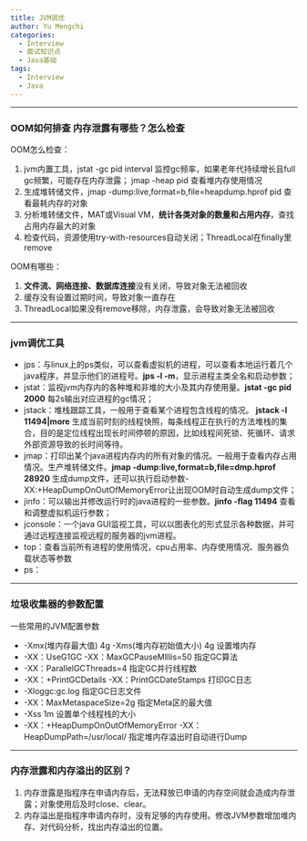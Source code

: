 ```yaml
---
title: JVM调优
author: Yu Mengchi
categories:
  - Interview 
  - 面试知识点
  - Java基础
tags:
  - Interview
  - Java
---
```


---
### OOM如何排查 内存泄露有哪些？怎么检查
OOM怎么检查：
1. jvm内置工具，jstat -gc pid interval 监控gc频率，如果老年代持续增长且full gc频繁，可能存在内存泄露； jmap -heap pid 查看堆内存使用情况
2. 生成堆转储文件，jmap -dump:live,format=b,file=heapdump.hprof pid  查看最耗内存的对象
3. 分析堆转储文件，MAT或Visual VM，**统计各类对象的数量和占用内存**，查找占用内存最大的对象
4. 检查代码，资源使用try-with-resources自动关闭；ThreadLocal在finally里remove

OOM有哪些：
1. **文件流、网络连接、数据库连接**没有关闭，导致对象无法被回收
2. 缓存没有设置过期时间，导致对象一直存在
3. ThreadLocal如果没有remove移除，内存泄露，会导致对象无法被回收

---
### jvm调优工具
- jps：与linux上的ps类似，可以查看虚拟机的进程，可以查看本地运行着几个java程序，并显示他们的进程号。**jps -l -m**，显示进程主类全名和启动参数；
- jstat：监视jvm内存内的各种堆和非堆的大小及其内存使用量。**jstat -gc pid 2000** 每2s输出对应进程的gc情况；
- jstack：堆栈跟踪工具，一般用于查看某个进程包含线程的情况。 **jstack -l 11494|more** 生成当前时刻的线程快照，每条线程正在执行的方法堆栈的集合，目的是定位线程出现长时间停顿的原因，比如线程间死锁、死循环、请求外部资源导致的长时间等待。
- jmap：打印出某个java进程内存内的所有对象的情况。一般用于查看内存占用情况。生产堆转储文件。**jmap -dump:live,format=b,file=dmp.hprof 28920** 生成dump文件，还可以执行启动参数-XX:+HeapDumpOnOutOfMemoryError让出现OOM时自动生成dump文件；
- jinfo：可以输出并修改运行时的java进程的一些参数。**jinfo -flag 11494** 查看和调整虚拟机运行参数；
- jconsole：一个java GUI监视工具，可以以图表化的形式显示各种数据，并可通过远程连接监视远程的服务器的jvm进程。
- top：查看当前所有进程的使用情况，cpu占用率、内存使用情况、服务器负载状态等参数
- ps：

---
### 垃圾收集器的参数配置
一些常用的JVM配置参数
- -Xmx(堆内存最大值) 4g  -Xms(堆内存初始值大小) 4g 设置堆内存
- -XX：UseG1GC -XX：MaxGCPauseMIllis=50  指定GC算法
- -XX：ParallelGCThreads=4 指定GC并行线程数
- -XX：+PrintGCDetails -XX：PrintGCDateStamps   打印GC日志
- -Xloggc:gc.log  指定GC日志文件
- -XX：MaxMetaspaceSize=2g   指定Meta区的最大值
- -Xss 1m  设置单个线程栈的大小
- -XX：+HeapDumpOnOutOfMemoryError  -XX：HeapDumpPath=/usr/local/  指定堆内存溢出时自动进行Dump

---
### 内存泄露和内存溢出的区别？
1. 内存泄露是指程序在申请内存后，无法释放已申请的内存空间就会造成内存泄露；对象使用后及时close、clear。
2. 内存溢出是指程序申请内存时，没有足够的内存使用。修改JVM参数增加堆内存、对代码分析，找出内存溢出的位置。
